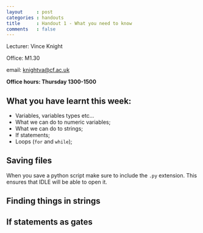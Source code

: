 ```yaml
---
layout     : post
categories : handouts
title      : Handout 1 - What you need to know
comments   : false
---
```


Lecturer: Vince Knight

Office: M1.30

email: knightva@cf.ac.uk

**Office hours: Thursday 1300-1500**

## What you have learnt this week:

- Variables, variables types etc...
- What we can do to numeric variables;
- What we can do to strings;
- If statements;
- Loops (`for` and `while`);

## Saving files

When you save a python script make sure to include the `.py` extension. This ensures that IDLE will be able to open it.

## Finding things in strings

## If statements as gates
